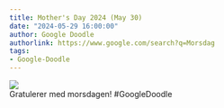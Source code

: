 ```yaml
---
title: Mother's Day 2024 (May 30)
date: "2024-05-29 16:00:00"
author: Google Doodle
authorlink: https://www.google.com/search?q=Morsdag
tags:
- Google-Doodle
---
```

<img src="https://www.google.com/logos/doodles/2024/mothers-day-2024-may-30-6753651837110369-l.png" referrerpolicy="no-referrer"><br>Gratulerer med morsdagen! #GoogleDoodle